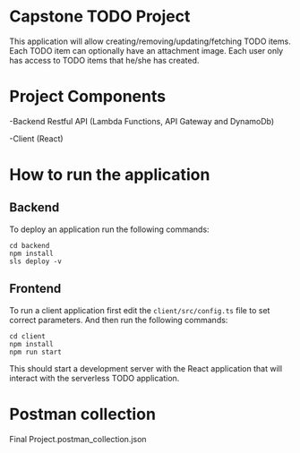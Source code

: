 # Capstone TODO Project

This application will allow creating/removing/updating/fetching TODO items. Each TODO item can optionally have an attachment image. Each user only has access to TODO items that he/she has created.

# Project Components
-Backend Restful API (Lambda Functions, API Gateway and DynamoDb)

-Client (React)

# How to run the application

## Backend

To deploy an application run the following commands:

```
cd backend
npm install
sls deploy -v
```

## Frontend

To run a client application first edit the `client/src/config.ts` file to set correct parameters. And then run the following commands:

```
cd client
npm install
npm run start
```

This should start a development server with the React application that will interact with the serverless TODO application.

# Postman collection

Final Project.postman_collection.json
